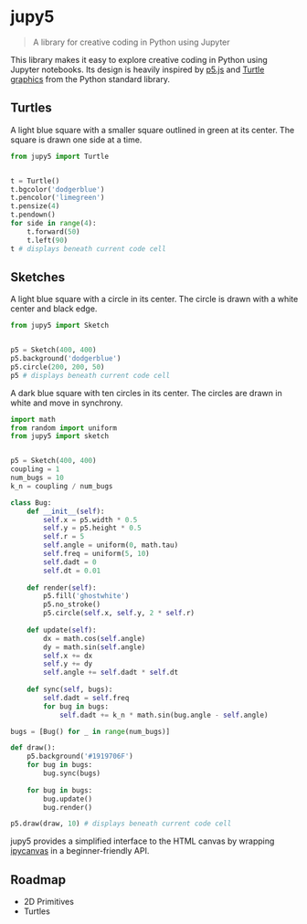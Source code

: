# jupy5
> A library for creative coding in Python using Jupyter

This library makes it easy to explore creative coding in Python using Jupyter notebooks. Its design is heavily inspired by [p5.js](https://github.com/processing/p5.js) and [Turtle graphics](https://docs.python.org/3/library/turtle.html) from the Python standard library.

## Turtles
A light blue square with a smaller square outlined in green at its center. The square is drawn one side at a time.
```python
from jupy5 import Turtle


t = Turtle()
t.bgcolor('dodgerblue')
t.pencolor('limegreen')
t.pensize(4)
t.pendown()
for side in range(4):
    t.forward(50)
    t.left(90)
t # displays beneath current code cell
```

## Sketches
A light blue square with a circle in its center. The circle is drawn with a white center and black edge.
```python
from jupy5 import Sketch


p5 = Sketch(400, 400)
p5.background('dodgerblue')
p5.circle(200, 200, 50)
p5 # displays beneath current code cell
```

A dark blue square with ten circles in its center. The circles are drawn in white and move in synchrony.
```python
import math
from random import uniform
from jupy5 import sketch


p5 = Sketch(400, 400)
coupling = 1
num_bugs = 10
k_n = coupling / num_bugs

class Bug:
    def __init__(self):
        self.x = p5.width * 0.5
        self.y = p5.height * 0.5
        self.r = 5
        self.angle = uniform(0, math.tau)
        self.freq = uniform(5, 10)
        self.dadt = 0
        self.dt = 0.01
    
    def render(self):
        p5.fill('ghostwhite')
        p5.no_stroke()
        p5.circle(self.x, self.y, 2 * self.r)
    
    def update(self):
        dx = math.cos(self.angle)
        dy = math.sin(self.angle)
        self.x += dx
        self.y += dy
        self.angle += self.dadt * self.dt
    
    def sync(self, bugs):
        self.dadt = self.freq
        for bug in bugs:
            self.dadt += k_n * math.sin(bug.angle - self.angle)

bugs = [Bug() for _ in range(num_bugs)]

def draw():
    p5.background('#1919706F')
    for bug in bugs:
        bug.sync(bugs)
    
    for bug in bugs:
        bug.update()
        bug.render()

p5.draw(draw, 10) # displays beneath current code cell
```

jupy5 provides a simplified interface to the HTML canvas by wrapping [ipycanvas](https://ipycanvas.readthedocs.io/en/latest/index.html) in a beginner-friendly API.

## Roadmap
- 2D Primitives
- Turtles
